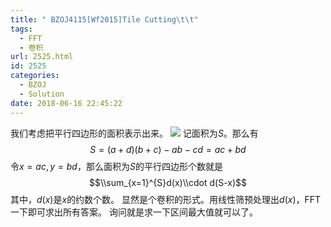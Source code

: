 ```yaml
---
title: " BZOJ4115[Wf2015]Tile Cutting\t\t"
tags:
  - FFT
  - 卷积
url: 2525.html
id: 2525
categories:
  - BZOJ
  - Solution
date: 2018-06-16 22:45:22
---
```


我们考虑把平行四边形的面积表示出来。 ![](http://www.dtenomde.com/wp-content/uploads/2018/06/258DA562-672A-424C-AA0E-CF82EDA4FFF8.jpg) 记面积为$S$。那么有 $$S=(a+d)(b+c)-ab-cd=ac+bd$$ 令$x=ac,y=bd$，那么面积为$S$的平行四边形个数就是 $$\\sum_{x=1}^{S}d(x)\\cdot d(S-x)$$ 其中，$d(x)$是$x$的约数个数。 显然是个卷积的形式。用线性筛预处理出$d(x)$，FFT一下即可求出所有答案。 询问就是求一下区间最大值就可以了。